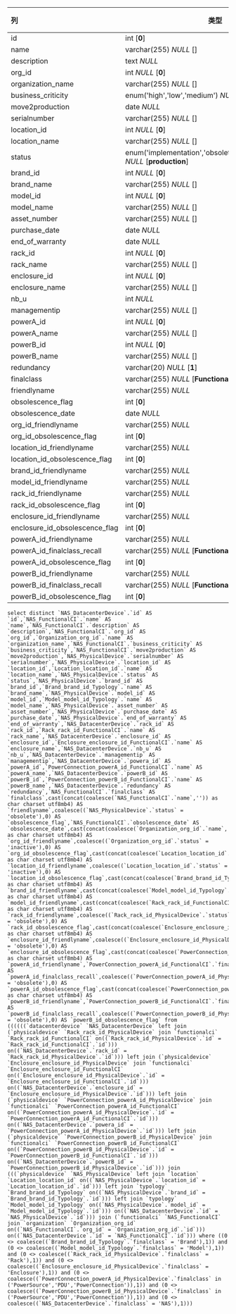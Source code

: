 | 列                             | 类型                                                         | 注释 |
| :----------------------------- | ------------------------------------------------------------ | ---- |
| id                             | int [**0**]                                                  |      |
| name                           | varchar(255) *NULL* []                                       |      |
| description                    | text *NULL*                                                  |      |
| org_id                         | int *NULL* [**0**]                                           |      |
| organization_name              | varchar(255) *NULL* []                                       |      |
| business_criticity             | enum('high','low','medium') *NULL* [**low**]                 |      |
| move2production                | date *NULL*                                                  |      |
| serialnumber                   | varchar(255) *NULL* []                                       |      |
| location_id                    | int *NULL* [**0**]                                           |      |
| location_name                  | varchar(255) *NULL* []                                       |      |
| status                         | enum('implementation','obsolete','production','stock') *NULL* [**production**] |      |
| brand_id                       | int *NULL* [**0**]                                           |      |
| brand_name                     | varchar(255) *NULL* []                                       |      |
| model_id                       | int *NULL* [**0**]                                           |      |
| model_name                     | varchar(255) *NULL* []                                       |      |
| asset_number                   | varchar(255) *NULL* []                                       |      |
| purchase_date                  | date *NULL*                                                  |      |
| end_of_warranty                | date *NULL*                                                  |      |
| rack_id                        | int *NULL* [**0**]                                           |      |
| rack_name                      | varchar(255) *NULL* []                                       |      |
| enclosure_id                   | int *NULL* [**0**]                                           |      |
| enclosure_name                 | varchar(255) *NULL* []                                       |      |
| nb_u                           | int *NULL*                                                   |      |
| managementip                   | varchar(255) *NULL* []                                       |      |
| powerA_id                      | int *NULL* [**0**]                                           |      |
| powerA_name                    | varchar(255) *NULL* []                                       |      |
| powerB_id                      | int *NULL* [**0**]                                           |      |
| powerB_name                    | varchar(255) *NULL* []                                       |      |
| redundancy                     | varchar(20) *NULL* [**1**]                                   |      |
| finalclass                     | varchar(255) *NULL* [**FunctionalCI**]                       |      |
| friendlyname                   | varchar(255) *NULL*                                          |      |
| obsolescence_flag              | int [**0**]                                                  |      |
| obsolescence_date              | date *NULL*                                                  |      |
| org_id_friendlyname            | varchar(255) *NULL*                                          |      |
| org_id_obsolescence_flag       | int [**0**]                                                  |      |
| location_id_friendlyname       | varchar(255) *NULL*                                          |      |
| location_id_obsolescence_flag  | int [**0**]                                                  |      |
| brand_id_friendlyname          | varchar(255) *NULL*                                          |      |
| model_id_friendlyname          | varchar(255) *NULL*                                          |      |
| rack_id_friendlyname           | varchar(255) *NULL*                                          |      |
| rack_id_obsolescence_flag      | int [**0**]                                                  |      |
| enclosure_id_friendlyname      | varchar(255) *NULL*                                          |      |
| enclosure_id_obsolescence_flag | int [**0**]                                                  |      |
| powerA_id_friendlyname         | varchar(255) *NULL*                                          |      |
| powerA_id_finalclass_recall    | varchar(255) *NULL* [**FunctionalCI**]                       |      |
| powerA_id_obsolescence_flag    | int [**0**]                                                  |      |
| powerB_id_friendlyname         | varchar(255) *NULL*                                          |      |
| powerB_id_finalclass_recall    | varchar(255) *NULL* [**FunctionalCI**]                       |      |
| powerB_id_obsolescence_flag    | int [**0**]                                                  |      |

```
select distinct `NAS_DatacenterDevice`.`id` AS `id`,`NAS_FunctionalCI`.`name` AS `name`,`NAS_FunctionalCI`.`description` AS `description`,`NAS_FunctionalCI`.`org_id` AS `org_id`,`Organization_org_id`.`name` AS `organization_name`,`NAS_FunctionalCI`.`business_criticity` AS `business_criticity`,`NAS_FunctionalCI`.`move2production` AS `move2production`,`NAS_PhysicalDevice`.`serialnumber` AS `serialnumber`,`NAS_PhysicalDevice`.`location_id` AS `location_id`,`Location_location_id`.`name` AS `location_name`,`NAS_PhysicalDevice`.`status` AS `status`,`NAS_PhysicalDevice`.`brand_id` AS `brand_id`,`Brand_brand_id_Typology`.`name` AS `brand_name`,`NAS_PhysicalDevice`.`model_id` AS `model_id`,`Model_model_id_Typology`.`name` AS `model_name`,`NAS_PhysicalDevice`.`asset_number` AS `asset_number`,`NAS_PhysicalDevice`.`purchase_date` AS `purchase_date`,`NAS_PhysicalDevice`.`end_of_warranty` AS `end_of_warranty`,`NAS_DatacenterDevice`.`rack_id` AS `rack_id`,`Rack_rack_id_FunctionalCI`.`name` AS `rack_name`,`NAS_DatacenterDevice`.`enclosure_id` AS `enclosure_id`,`Enclosure_enclosure_id_FunctionalCI`.`name` AS `enclosure_name`,`NAS_DatacenterDevice`.`nb_u` AS `nb_u`,`NAS_DatacenterDevice`.`managementip` AS `managementip`,`NAS_DatacenterDevice`.`powera_id` AS `powerA_id`,`PowerConnection_powerA_id_FunctionalCI`.`name` AS `powerA_name`,`NAS_DatacenterDevice`.`powerB_id` AS `powerB_id`,`PowerConnection_powerB_id_FunctionalCI`.`name` AS `powerB_name`,`NAS_DatacenterDevice`.`redundancy` AS `redundancy`,`NAS_FunctionalCI`.`finalclass` AS `finalclass`,cast(concat(coalesce(`NAS_FunctionalCI`.`name`,'')) as char charset utf8mb4) AS `friendlyname`,coalesce((`NAS_PhysicalDevice`.`status` = 'obsolete'),0) AS `obsolescence_flag`,`NAS_FunctionalCI`.`obsolescence_date` AS `obsolescence_date`,cast(concat(coalesce(`Organization_org_id`.`name`,'')) as char charset utf8mb4) AS `org_id_friendlyname`,coalesce((`Organization_org_id`.`status` = 'inactive'),0) AS `org_id_obsolescence_flag`,cast(concat(coalesce(`Location_location_id`.`name`,'')) as char charset utf8mb4) AS `location_id_friendlyname`,coalesce((`Location_location_id`.`status` = 'inactive'),0) AS `location_id_obsolescence_flag`,cast(concat(coalesce(`Brand_brand_id_Typology`.`name`,'')) as char charset utf8mb4) AS `brand_id_friendlyname`,cast(concat(coalesce(`Model_model_id_Typology`.`name`,'')) as char charset utf8mb4) AS `model_id_friendlyname`,cast(concat(coalesce(`Rack_rack_id_FunctionalCI`.`name`,'')) as char charset utf8mb4) AS `rack_id_friendlyname`,coalesce((`Rack_rack_id_PhysicalDevice`.`status` = 'obsolete'),0) AS `rack_id_obsolescence_flag`,cast(concat(coalesce(`Enclosure_enclosure_id_FunctionalCI`.`name`,'')) as char charset utf8mb4) AS `enclosure_id_friendlyname`,coalesce((`Enclosure_enclosure_id_PhysicalDevice`.`status` = 'obsolete'),0) AS `enclosure_id_obsolescence_flag`,cast(concat(coalesce(`PowerConnection_powerA_id_FunctionalCI`.`name`,'')) as char charset utf8mb4) AS `powerA_id_friendlyname`,`PowerConnection_powerA_id_FunctionalCI`.`finalclass` AS `powerA_id_finalclass_recall`,coalesce((`PowerConnection_powerA_id_PhysicalDevice`.`status` = 'obsolete'),0) AS `powerA_id_obsolescence_flag`,cast(concat(coalesce(`PowerConnection_powerB_id_FunctionalCI`.`name`,'')) as char charset utf8mb4) AS `powerB_id_friendlyname`,`PowerConnection_powerB_id_FunctionalCI`.`finalclass` AS `powerB_id_finalclass_recall`,coalesce((`PowerConnection_powerB_id_PhysicalDevice`.`status` = 'obsolete'),0) AS `powerB_id_obsolescence_flag` from ((((((`datacenterdevice` `NAS_DatacenterDevice` left join (`physicaldevice` `Rack_rack_id_PhysicalDevice` join `functionalci` `Rack_rack_id_FunctionalCI` on((`Rack_rack_id_PhysicalDevice`.`id` = `Rack_rack_id_FunctionalCI`.`id`))) on((`NAS_DatacenterDevice`.`rack_id` = `Rack_rack_id_PhysicalDevice`.`id`))) left join (`physicaldevice` `Enclosure_enclosure_id_PhysicalDevice` join `functionalci` `Enclosure_enclosure_id_FunctionalCI` on((`Enclosure_enclosure_id_PhysicalDevice`.`id` = `Enclosure_enclosure_id_FunctionalCI`.`id`))) on((`NAS_DatacenterDevice`.`enclosure_id` = `Enclosure_enclosure_id_PhysicalDevice`.`id`))) left join (`physicaldevice` `PowerConnection_powerA_id_PhysicalDevice` join `functionalci` `PowerConnection_powerA_id_FunctionalCI` on((`PowerConnection_powerA_id_PhysicalDevice`.`id` = `PowerConnection_powerA_id_FunctionalCI`.`id`))) on((`NAS_DatacenterDevice`.`powera_id` = `PowerConnection_powerA_id_PhysicalDevice`.`id`))) left join (`physicaldevice` `PowerConnection_powerB_id_PhysicalDevice` join `functionalci` `PowerConnection_powerB_id_FunctionalCI` on((`PowerConnection_powerB_id_PhysicalDevice`.`id` = `PowerConnection_powerB_id_FunctionalCI`.`id`))) on((`NAS_DatacenterDevice`.`powerB_id` = `PowerConnection_powerB_id_PhysicalDevice`.`id`))) join (((`physicaldevice` `NAS_PhysicalDevice` left join `location` `Location_location_id` on((`NAS_PhysicalDevice`.`location_id` = `Location_location_id`.`id`))) left join `typology` `Brand_brand_id_Typology` on((`NAS_PhysicalDevice`.`brand_id` = `Brand_brand_id_Typology`.`id`))) left join `typology` `Model_model_id_Typology` on((`NAS_PhysicalDevice`.`model_id` = `Model_model_id_Typology`.`id`))) on((`NAS_DatacenterDevice`.`id` = `NAS_PhysicalDevice`.`id`))) join (`functionalci` `NAS_FunctionalCI` join `organization` `Organization_org_id` on((`NAS_FunctionalCI`.`org_id` = `Organization_org_id`.`id`))) on((`NAS_DatacenterDevice`.`id` = `NAS_FunctionalCI`.`id`))) where ((0 <> coalesce((`Brand_brand_id_Typology`.`finalclass` = 'Brand'),1)) and (0 <> coalesce((`Model_model_id_Typology`.`finalclass` = 'Model'),1)) and (0 <> coalesce((`Rack_rack_id_PhysicalDevice`.`finalclass` = 'Rack'),1)) and (0 <> coalesce((`Enclosure_enclosure_id_PhysicalDevice`.`finalclass` = 'Enclosure'),1)) and (0 <> coalesce((`PowerConnection_powerA_id_PhysicalDevice`.`finalclass` in ('PowerSource','PDU','PowerConnection')),1)) and (0 <> coalesce((`PowerConnection_powerB_id_PhysicalDevice`.`finalclass` in ('PowerSource','PDU','PowerConnection')),1)) and (0 <> coalesce((`NAS_DatacenterDevice`.`finalclass` = 'NAS'),1)))
```

